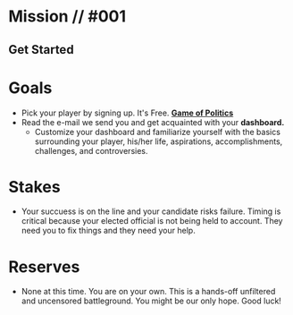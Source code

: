 # Mission // #001
## Get Started
# Goals
- Pick your player by signing up.  It's Free.  [**Game of Politics**](https://blog.workdojos.com/game-of-politics)
- Read the e-mail we send you and get acquainted with your **dashboard.**
  - Customize your dashboard and familiarize yourself with the basics surrounding your player, his/her life, aspirations, accomplishments, challenges, and controversies.

# Stakes
- Your succuess is on the line and your candidate risks failure.  Timing is critical because your elected official is not being held to account.  They need you to fix things and they need your help. 

# Reserves
- None at this time.  You are on your own.  This is a hands-off unfiltered and uncensored battleground.  You might be our only hope.  Good luck!